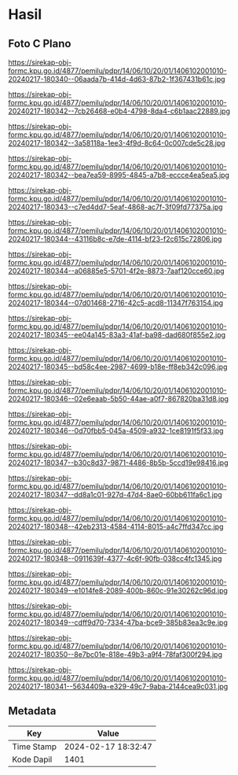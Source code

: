 # Hasil

## Foto C Plano

https://sirekap-obj-formc.kpu.go.id/4877/pemilu/pdpr/14/06/10/20/01/1406102001010-20240217-180340--06aada7b-414d-4d63-87b2-1f367431b61c.jpg

https://sirekap-obj-formc.kpu.go.id/4877/pemilu/pdpr/14/06/10/20/01/1406102001010-20240217-180342--7cb26468-e0b4-4798-8da4-c6b1aac22889.jpg

https://sirekap-obj-formc.kpu.go.id/4877/pemilu/pdpr/14/06/10/20/01/1406102001010-20240217-180342--3a58118a-1ee3-4f9d-8c64-0c007cde5c28.jpg

https://sirekap-obj-formc.kpu.go.id/4877/pemilu/pdpr/14/06/10/20/01/1406102001010-20240217-180342--bea7ea59-8995-4845-a7b8-eccce4ea5ea5.jpg

https://sirekap-obj-formc.kpu.go.id/4877/pemilu/pdpr/14/06/10/20/01/1406102001010-20240217-180343--c7ed4dd7-5eaf-4868-ac7f-3f09fd77375a.jpg

https://sirekap-obj-formc.kpu.go.id/4877/pemilu/pdpr/14/06/10/20/01/1406102001010-20240217-180344--43116b8c-e7de-4114-bf23-f2c615c72806.jpg

https://sirekap-obj-formc.kpu.go.id/4877/pemilu/pdpr/14/06/10/20/01/1406102001010-20240217-180344--a06885e5-5701-4f2e-8873-7aaf120cce60.jpg

https://sirekap-obj-formc.kpu.go.id/4877/pemilu/pdpr/14/06/10/20/01/1406102001010-20240217-180344--07d01468-2716-42c5-acd8-11347f763154.jpg

https://sirekap-obj-formc.kpu.go.id/4877/pemilu/pdpr/14/06/10/20/01/1406102001010-20240217-180345--ee04a145-83a3-41af-ba98-dad680f855e2.jpg

https://sirekap-obj-formc.kpu.go.id/4877/pemilu/pdpr/14/06/10/20/01/1406102001010-20240217-180345--bd58c4ee-2987-4699-b18e-ff8eb342c096.jpg

https://sirekap-obj-formc.kpu.go.id/4877/pemilu/pdpr/14/06/10/20/01/1406102001010-20240217-180346--02e6eaab-5b50-44ae-a0f7-867820ba31d8.jpg

https://sirekap-obj-formc.kpu.go.id/4877/pemilu/pdpr/14/06/10/20/01/1406102001010-20240217-180346--0d70fbb5-045a-4509-a932-1ce8191f5f33.jpg

https://sirekap-obj-formc.kpu.go.id/4877/pemilu/pdpr/14/06/10/20/01/1406102001010-20240217-180347--b30c8d37-9871-4486-8b5b-5ccd19e98416.jpg

https://sirekap-obj-formc.kpu.go.id/4877/pemilu/pdpr/14/06/10/20/01/1406102001010-20240217-180347--dd8a1c01-927d-47d4-8ae0-60bb611fa6c1.jpg

https://sirekap-obj-formc.kpu.go.id/4877/pemilu/pdpr/14/06/10/20/01/1406102001010-20240217-180348--42eb2313-4584-4114-8015-a4c7ffd347cc.jpg

https://sirekap-obj-formc.kpu.go.id/4877/pemilu/pdpr/14/06/10/20/01/1406102001010-20240217-180348--0911639f-4377-4c6f-90fb-038cc4fc1345.jpg

https://sirekap-obj-formc.kpu.go.id/4877/pemilu/pdpr/14/06/10/20/01/1406102001010-20240217-180349--e1014fe8-2089-400b-860c-91e30262c96d.jpg

https://sirekap-obj-formc.kpu.go.id/4877/pemilu/pdpr/14/06/10/20/01/1406102001010-20240217-180349--cdff9d70-7334-47ba-bce9-385b83ea3c9e.jpg

https://sirekap-obj-formc.kpu.go.id/4877/pemilu/pdpr/14/06/10/20/01/1406102001010-20240217-180350--8e7bc01e-818e-49b3-a9f4-78faf300f294.jpg

https://sirekap-obj-formc.kpu.go.id/4877/pemilu/pdpr/14/06/10/20/01/1406102001010-20240217-180341--5634409a-e329-49c7-9aba-2144cea9c031.jpg


## Metadata

| Key        | Value               |
| ---------- | ------------------- |
| Time Stamp | 2024-02-17 18:32:47 |
| Kode Dapil | 1401                |




